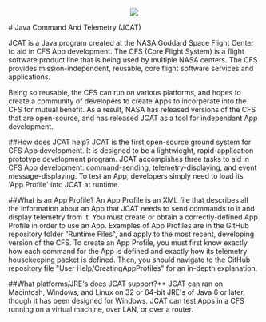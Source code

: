 <p align="center" >
  <img src="https://raw.github.com/joebenassi/JCAT/master/JCAT/res/Images/JCATLogoBig.png">
</p>
# Java Command And Telemetry (JCAT)

JCAT is a Java program created at the NASA Goddard Space Flight Center to aid in CFS App development. The CFS (Core Flight System) is a flight software product line that is being used by multiple NASA centers. The CFS provides mission-independent, reusable, core flight software services and applications.

Being so reusable, the CFS can run on various platforms, and hopes to create a community of developers to create Apps to incorperate into the CFS for mutual benefit. As a result, NASA has released versions of the CFS that are open-source, and has released JCAT as a tool for independant App development.

##How does JCAT help?
JCAT is the first open-source ground system for CFS App development. It is designed to be a lightwieght, rapid-application prototype development program. JCAT accompishes three tasks to aid in CFS App development: command-sending, telemetry-displaying, and event message-displaying. To test an App, developers simply need to load its 'App Profile' into JCAT at runtime. 

##What is an App Profile?
An App Profile is an XML file that describes all the information about an App that JCAT needs to send commands to it and display telemetry from it. You must create or obtain a correctly-defined App Profile in order to use an App. Examples of App Profiles are in the GitHub repository folder "Runtime Files", and apply to the most recent, developing version of the CFS.
To create an App Profile, you must first know exactly how each command for the App is defined and exactly how its telemetry housekeeping packet is defined. Then, you should navigate to the GitHub repository file "User Help/CreatingAppProfiles" for an in-depth explanation.

##What platforms/JRE's does JCAT support?**
JCAT can ran on Macintosh, Windows, and Linux on 32 or 64-bit JRE's of Java 6 or later, though it has been designed for Windows. JCAT can test Apps in a CFS running on a virtual machine, over LAN, or over a router.
